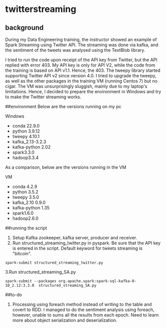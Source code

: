 # twitterstreaming
## background
During my Data Engineering training, the instructor showed an example of Spark Streaming using Twitter API.
The streaming was done via kafka, and the sentiment of the tweets was analysed using the TextBlob library.

I tried to run the code upon receipt of the API key from Twitter, but the API replied with error 403. My API key is only for API V2, while the code from the training is based on API v1.1. Hence, the 403. The tweepy library started supporting Twitter API v2 since version 4.0. I tried to upgrade the tweepy, as well as the other packages in the training VM (running Centos 7) but no cigar. The VM was unsurprisingly sluggish, mainly due to my laptop's limitations. Hence, I decided to prepare the environment in Windows and try to make the Twitter streaming works.

##environment
Below are the versions running on my pc

Windows
- conda 22.9.0
- python 3.9.12
- tweepy 4.10.1
- kafka_2.13-3.2.3
- kafka-python 2.02
- spark3.3.0
- hadoop3.3.4

As a comparison, below are the versions running in the VM 

VM
- conda 4.2.9
- python 3.5.2
- tweepy 3.5.0
- kafka_2.10 0.9.0
- kafka-python 1.35
- spark1.6.0
- hadoop2.6.0

##running the script
1. Setup Kafka zookeeper, kafka server, producer and receiver.
2. Run structured_streaming_twitter.py in pyspark. Be sure that the API key is entered in the script. Default keyword for tweets streaming is "bitcoin".

`spark-submit structured_streaming_twitter.py`

3.Run structured_streaming_SA.py

`spark-submit --packages org.apache.spark:spark-sql-kafka-0-10_2.12:3.3.0  structured_streaming_SA.py`

##to-do
1. Processing using foreach method instead of writing to the table and covert to RDD. I managed to do the sentiment analysis using foreach, however, unable to sums all the results from each epoch. Need to learn more about object serialization and deserialization.
